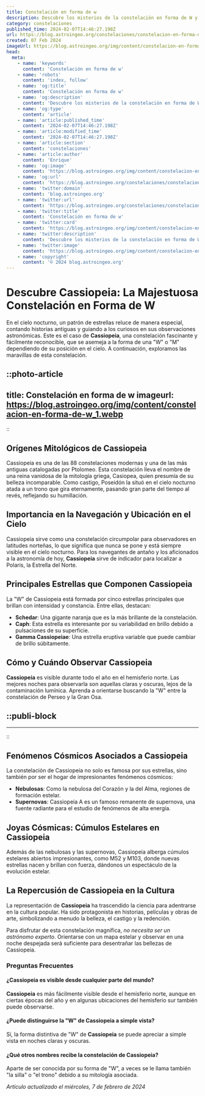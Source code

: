 ```yaml
---
title: Constelación en forma de w
description: Descubre los misterios de la constelación en forma de W y cómo identificarla en el cielo nocturno. Explore su historia y significado.
category: constelaciones
published_time: 2024-02-07T14:46:27.198Z
url: https://blog.astroingeo.org/constelaciones/constelacion-en-forma-de-w
created: 07 Feb 2024
imageUrl: https://blog.astroingeo.org/img/content/constelacion-en-forma-de-w_1.webp
head:
  meta:
    - name: 'keywords'
      content: 'Constelación en forma de w'
    - name: 'robots'
      content: 'index, follow'
    - name: 'og:title'
      content: 'Constelación en forma de w'
    - name: 'og:description'
      content: 'Descubre los misterios de la constelación en forma de W y cómo identificarla en el cielo nocturno. Explore su historia y significado.'
    - name: 'og:type'
      content: 'article'
    - name: 'article:published_time'
      content: '2024-02-07T14:46:27.198Z'
    - name: 'article:modified_time'
      content: '2024-02-07T14:46:27.198Z'
    - name: 'article:section'
      content: 'constelaciones'
    - name: 'article:author'
      content: 'Enrique'
    - name: 'og:image'
      content: 'https://blog.astroingeo.org/img/content/constelacion-en-forma-de-w_1.webp'
    - name: 'og:url'
      content: 'https://blog.astroingeo.org/constelaciones/constelacion-en-forma-de-w'
    - name: 'twitter:domain'
      content: 'blog.astroingeo.org'
    - name: 'twitter:url'
      content: 'https://blog.astroingeo.org/constelaciones/constelacion-en-forma-de-w'
    - name: 'twitter:title'
      content: 'Constelación en forma de w'
    - name: 'twitter:card'
      content: 'https://blog.astroingeo.org/img/content/constelacion-en-forma-de-w_1.webp'
    - name: 'twitter:description'
      content: 'Descubre los misterios de la constelación en forma de W y cómo identificarla en el cielo nocturno. Explore su historia y significado.'
    - name: 'twitter:image'
      content: 'https://blog.astroingeo.org/img/content/constelacion-en-forma-de-w_1.webp'
    - name: 'copyright'
      content: '© 2024 blog.astroingeo.org'
---
```

# Descubre Cassiopeia: La Majestuosa Constelación en Forma de W

En el cielo nocturno, un patrón de estrellas reluce de manera especial, contando historias antiguas y guiando a los curiosos en sus observaciones astronómicas. Este es el caso de **Cassiopeia**, una constelación fascinante y fácilmente reconocible, que se asemeja a la forma de una "W" o "M" dependiendo de su posición en el cielo. A continuación, exploramos las maravillas de esta constelación.


::photo-article
---
title: Constelación en forma de w
imageurl: https://blog.astroingeo.org/img/content/constelacion-en-forma-de-w_1.webp
---
::


## Orígenes Mitológicos de Cassiopeia
Cassiopeia es una de las 88 constelaciones modernas y una de las más antiguas catalogadas por Ptolomeo. Esta constelación lleva el nombre de una reina vanidosa de la mitología griega, Casiopea, quien presumía de su belleza incomparable. Como castigo, Poseidón la situó en el cielo nocturno atada a un trono que gira eternamente, pasando gran parte del tiempo al revés, reflejando su humillación.

## Importancia en la Navegación y Ubicación en el Cielo
Cassiopeia sirve como una constelación circumpolar para observadores en latitudes norteñas, lo que significa que nunca se pone y está siempre visible en el cielo nocturno. Para los navegantes de antaño y los aficionados a la astronomía de hoy, **Cassiopeia** sirve de indicador para localizar a Polaris, la Estrella del Norte. 

## Principales Estrellas que Componen Cassiopeia
La "W" de Cassiopeia está formada por cinco estrellas principales que brillan con intensidad y constancia. Entre ellas, destacan:

- **Schedar**: Una gigante naranja que es la más brillante de la constelación.
- **Caph**: Esta estrella es interesante por su variabilidad en brillo debido a pulsaciones de su superficie.
- **Gamma Cassiopeiae**: Una estrella eruptiva variable que puede cambiar de brillo súbitamente.

## Cómo y Cuándo Observar Cassiopeia
**Cassiopeia** es visible durante todo el año en el hemisferio norte. Las mejores noches para observarla son aquellas claras y oscuras, lejos de la contaminación lumínica. Aprenda a orientarse buscando la "W" entre la constelación de Perseo y la Gran Osa.


  ::publi-block
  ---
  ---
  ::
  
  
## Fenómenos Cósmicos Asociados a Cassiopeia
La constelación de Cassiopeia no solo es famosa por sus estrellas, sino también por ser el hogar de impresionantes fenómenos cósmicos:

- **Nebulosas**: Como la nebulosa del Corazón y la del Alma, regiones de formación estelar.
- **Supernovas**: Cassiopeia A es un famoso remanente de supernova, una fuente radiante para el estudio de fenómenos de alta energía.

## Joyas Cósmicas: Cúmulos Estelares en Cassiopeia
Además de las nebulosas y las supernovas, Cassiopeia alberga cúmulos estelares abiertos impresionantes, como M52 y M103, donde nuevas estrellas nacen y brillan con fuerza, dándonos un espectáculo de la evolución estelar.

## La Repercusión de Cassiopeia en la Cultura
La representación de **Cassiopeia** ha trascendido la ciencia para adentrarse en la cultura popular. Ha sido protagonista en historias, películas y obras de arte, simbolizando a menudo la belleza, el castigo y la redención.

Para disfrutar de esta constelación magnífica, *no necesita ser un astrónomo experto*. Orientarse con un mapa estelar y observar en una noche despejada será suficiente para desentrañar las bellezas de Cassiopeia.

### Preguntas Frecuentes
#### ¿Cassiopeia es visible desde cualquier parte del mundo?
**Cassiopeia** es más fácilmente visible desde el hemisferio norte, aunque en ciertas épocas del año y en algunas ubicaciones del hemisferio sur también puede observarse.

#### ¿Puede distinguirse la "W" de Cassiopeia a simple vista?
Sí, la forma distintiva de "W" de **Cassiopeia** se puede apreciar a simple vista en noches claras y oscuras.

#### ¿Qué otros nombres recibe la constelación de Cassiopeia?
Aparte de ser conocida por su forma de "W", a veces se le llama también "la silla" o "el trono" debido a su mitología asociada.

_Artículo actualizado el miércoles, 7 de febrero de 2024_